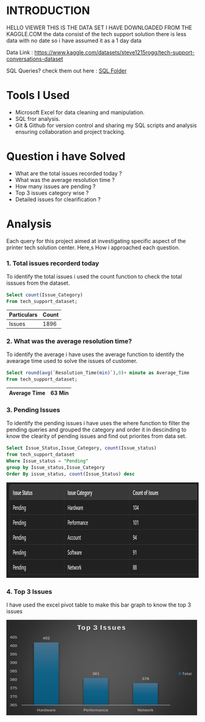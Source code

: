 # INTRODUCTION   
HELLO VIEWER THIS IS THE DATA SET I HAVE DOWNLOADED FROM THE KAGGLE.COM the data consist of the tech support solution there is less data with no date so i have assumed it as a 1 day data

Data Link : https://www.kaggle.com/datasets/steve1215rogg/tech-support-conversations-dataset

SQL Queries? check them out here : [SQL Folder](/SQL%20Folder/)

# Tools I Used
- Microsoft Excel for data cleaning and manipulation.
- SQL fror analysis.
- Git & Github for version control and sharing my SQL scripts and analysis ensuring collaboration and project tracking.

# Question i have Solved
- What are the total issues recorded today ?
- What was the average resolution time ?
- How many issues are pending ?
- Top 3 issues category wise ?
- Detailed issues for clearification ?

# Analysis
Each query for this project aimed at investigating specific aspect of the printer tech solution center.
Here,s How i approached each question.

### 1. Total issues recorderd today
To identify the total issues i used the count function to check the total isssues from the dataset.

```sql
Select count(Issue_Category)
From tech_support_dataset;
```
|Particulars|Count|
|-----------|-----|
|Issues     | 1896|

### 2. What was the average resolution time?
To identify the average i have uses the average function to identify the avearage time used to solve the issues of customer.

```sql
Select round(avg(`Resolution_Time(min)`),0)+ minute as Average_Time
From tech_support_dataset;
```
|Average Time| 63 Min|
|------------|-------|

### 3. Pending Issues
To identify the pending issues i have uses the where function to filter the pending queries and grouped the category and order it in descinding to know the clearity of pending issues and find out priorites from data set.
```sql
Select Issue_Status,Issue_Category, count(Issue_status)
from tech_support_dataset
Where Issue_status = "Pending"
group by Issue_status,Issue_Category
Order By issue_status, count(Issue_Status) desc
```
<p>
    <img src="assets\2_Pending_Issues.jpg" width="1080" height="250" />
</p>

### 4. Top 3 Issues
I have used the excel pivot table to make this bar graph to know the top 3 issues

<p>
    <img src="assets\3_Top_3_Issues.jpg" width="500" height="250" />
</p>

